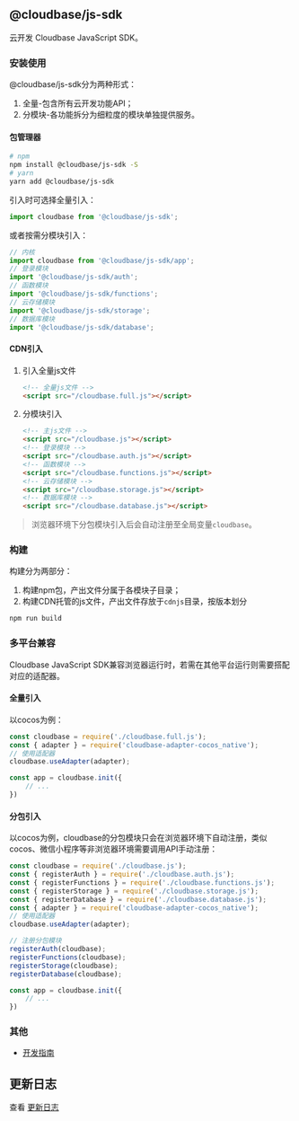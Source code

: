 ## @cloudbase/js-sdk
云开发 Cloudbase JavaScript SDK。

### 安装使用
@cloudbase/js-sdk分为两种形式：
1. 全量-包含所有云开发功能API；
2. 分模块-各功能拆分为细粒度的模块单独提供服务。

#### 包管理器
```bash
# npm
npm install @cloudbase/js-sdk -S
# yarn
yarn add @cloudbase/js-sdk
```

引入时可选择全量引入：
```javascript
import cloudbase from '@cloudbase/js-sdk';
```

或者按需分模块引入：
```javascript
// 内核
import cloudbase from '@cloudbase/js-sdk/app';
// 登录模块
import '@cloudbase/js-sdk/auth';
// 函数模块
import '@cloudbase/js-sdk/functions';
// 云存储模块
import '@cloudbase/js-sdk/storage';
// 数据库模块
import '@cloudbase/js-sdk/database';
```

#### CDN引入
1. 引入全量js文件
    ```html
    <!-- 全量js文件 -->
    <script src="/cloudbase.full.js"></script>
    ```

2. 分模块引入
    ```html
    <!-- 主js文件 -->
    <script src="/cloudbase.js"></script>
    <!-- 登录模块 -->
    <script src="/cloudbase.auth.js"></script>
    <!-- 函数模块 -->
    <script src="/cloudbase.functions.js"></script>
    <!-- 云存储模块 -->
    <script src="/cloudbase.storage.js"></script>
    <!-- 数据库模块 -->
    <script src="/cloudbase.database.js"></script>
    ```

> 浏览器环境下分包模块引入后会自动注册至全局变量`cloudbase`。

### 构建
构建分为两部分：
1. 构建npm包，产出文件分属于各模块子目录；
2. 构建CDN托管的js文件，产出文件存放于`cdnjs`目录，按版本划分

```bash
npm run build
```

### 多平台兼容
Cloudbase JavaScript SDK兼容浏览器运行时，若需在其他平台运行则需要搭配对应的适配器。

#### 全量引入
以cocos为例：
```javascript
const cloudbase = require('./cloudbase.full.js');
const { adapter } = require('cloudbase-adapter-cocos_native');
// 使用适配器
cloudbase.useAdapter(adapter);

const app = cloudbase.init({
    // ...
})
```

#### 分包引入
以cocos为例，cloudbase的分包模块只会在浏览器环境下自动注册，类似cocos、微信小程序等非浏览器环境需要调用API手动注册：
```javascript
const cloudbase = require('./cloudbase.js');
const { registerAuth } = require('./cloudbase.auth.js');
const { registerFunctions } = require('./cloudbase.functions.js');
const { registerStorage } = require('./cloudbase.storage.js');
const { registerDatabase } = require('./cloudbase.database.js');
const { adapter } = require('cloudbase-adapter-cocos_native');
// 使用适配器
cloudbase.useAdapter(adapter);

// 注册分包模块
registerAuth(cloudbase);
registerFunctions(cloudbase);
registerStorage(cloudbase);
registerDatabase(cloudbase);

const app = cloudbase.init({
    // ...
})
```

### 其他
- [开发指南](./docs/dev.md)

## 更新日志

查看 [更新日志](./changelog.md)
